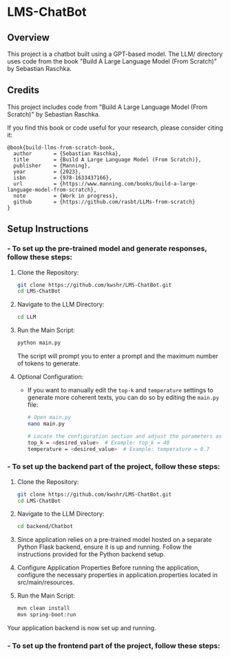 # LMS-ChatBot

## Overview
This project is a chatbot built using a GPT-based model. The LLM/ directory uses code from the book "Build A Large Language Model (From Scratch)" by Sebastian Raschka.

## Credits
This project includes code from "Build A Large Language Model (From Scratch)" by Sebastian Raschka.

If you find this book or code useful for your research, please consider citing it:

```
@book{build-llms-from-scratch-book,
  author       = {Sebastian Raschka},
  title        = {Build A Large Language Model (From Scratch)},
  publisher    = {Manning},
  year         = {2023},
  isbn         = {978-1633437166},
  url          = {https://www.manning.com/books/build-a-large-language-model-from-scratch},
  note         = {Work in progress},
  github       = {https://github.com/rasbt/LLMs-from-scratch}
}

```
## Setup Instructions

### - To set up the pre-trained model and generate responses, follow these steps:

1. Clone the Repository:
    ```bash
    git clone https://github.com/kwshr/LMS-ChatBot.git
    cd LMS-ChatBot
    ```

2. Navigate to the LLM Directory:
    ```bash
    cd LLM
    ```

3. Run the Main Script:
    ```bash
    python main.py
    ```
    The script will prompt you to enter a prompt and the maximum number of tokens to generate. 

4. Optional Configuration:
    - If you want to manually edit the `top-k` and `temperature` settings to generate more coherent texts, you can do so by editing the `main.py` file:
      
        ```bash
        # Open main.py
        nano main.py

        # Locate the configuration section and adjust the parameters as needed
        top_k = <desired_value>  # Example: top_k = 40
        temperature = <desired_value>  # Example: temperature = 0.7
        ```

### - To set up the backend part of the project, follow these steps:


1. Clone the Repository:
    ```bash
    git clone https://github.com/kwshr/LMS-ChatBot.git
    cd LMS-ChatBot
    ```

2. Navigate to the LLM Directory:
    ```bash
    cd backend/Chatbot
    ```

3. Since application relies on a pre-trained model hosted on a separate Python Flask backend, ensure it is up and running. Follow the instructions provided for the Python backend setup.     

4. Configure Application Properties
Before running the application, configure the necessary properties in application.properties located in src/main/resources.

5. Run the Main Script:
    ```bash
    mvn clean install
    mvn spring-boot:run
    ```

Your application backend is now set up and running. 

       

### - To set up the frontend part of the project, follow these steps:






